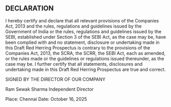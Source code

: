 ## DECLARATION

I hereby certify and declare that all relevant provisions of the Companies Act, 2013 and the rules, regulations and guidelines issued by the Government of India or the rules, regulations and guidelines issued by the SEBI, established under Section 3 of the SEBI Act, as the case may be, have been complied with and no statement, disclosure or undertaking made in this Draft Red Herring Prospectus is contrary to the provisions of the Companies Act, 2013, the SCRA, the SCRR, the SEBI Act, each as amended, or the rules made or the guidelines or regulations issued thereunder, as the case may be. I further certify that all statements, disclosures and undertaking made in this Draft Red Herring Prospectus are true and correct.

SIGNED BY THE DIRECTOR OF OUR COMPANY

Ram Sewak Sharma
Independent Director

Place: Chennai
Date: October 16, 2025